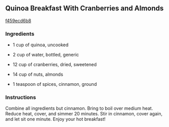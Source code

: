 ## Quinoa Breakfast With Cranberries and Almonds

[f459ecd6b8](http://www.food.com/recipe/quinoa-breakfast-with-cranberries-and-almonds-515197)

### Ingredients

 - 1 cup of quinoa, uncooked

 - 2 cup of water, bottled, generic

 - 12 cup of cranberries, dried, sweetened

 - 14 cup of nuts, almonds

 - 1 teaspoon of spices, cinnamon, ground

### Instructions

Combine all ingredients but cinnamon. Bring to boil over medium heat. Reduce heat, cover, and simmer 20 minutes. Stir in cinnamon, cover again, and let sit one minute. Enjoy your hot breakfast!